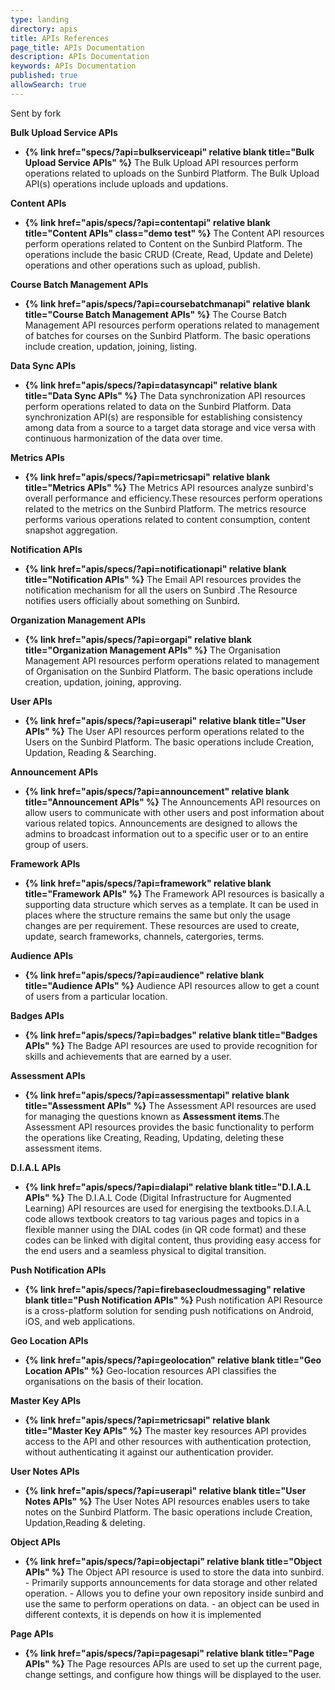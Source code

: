 ```yaml
---
type: landing
directory: apis
title: APIs References
page_title: APIs Documentation
description: APIs Documentation
keywords: APIs Documentation
published: true
allowSearch: true
---
```


Sent by fork
 
**Bulk Upload Service APIs**

- **{% link href="specs/?api=bulkserviceapi"  relative blank title="Bulk Upload Service APIs" %}** The Bulk Upload API resources perform operations related to uploads on the Sunbird Platform. The Bulk Upload API(s) operations include uploads and updations.

**Content APIs**

- **{% link href="apis/specs/?api=contentapi"  relative blank title="Content APIs" class="demo test" %}** The Content API resources perform operations related to Content on the Sunbird Platform. The operations include the basic CRUD (Create, Read, Update and Delete) operations and other operations such as upload, publish.

**Course Batch Management APIs**

- **{% link href="apis/specs/?api=coursebatchmanapi"  relative blank title="Course Batch Management APIs" %}** The Course Batch Management API resources perform operations related to management of batches for courses on the Sunbird Platform. The basic operations include creation, updation, joining, listing.

**Data Sync APIs**

- **{% link href="apis/specs/?api=datasyncapi"  relative blank title="Data Sync APIs" %}** The Data synchronization API resources perform operations related to data on the Sunbird Platform. Data synchronization API(s) are responsible for establishing consistency among data from a source to a target data storage and vice versa with continuous harmonization of the data over time.

**Metrics APIs**

- **{% link href="apis/specs/?api=metricsapi"  relative blank title="Metrics APIs" %}** The Metrics API resources analyze sunbird's overall performance and efficiency.These resources perform operations related to the metrics on the Sunbird Platform. The metrics resource performs various operations related to content consumption, content snapshot aggregation.

**Notification APIs**

- **{% link href="apis/specs/?api=notificationapi"  relative blank title="Notification APIs" %}** The Email API resources provides the notification mechanism for all the users on Sunbird .The Resource notifies users officially about something on Sunbird.

**Organization Management APIs**

- **{% link href="apis/specs/?api=orgapi"  relative blank title="Organization Management APIs" %}** The Organisation Management API resources perform operations related to management of Organisation on the Sunbird Platform. The basic operations include creation, updation, joining, approving.

**User APIs**

- **{% link href="apis/specs/?api=userapi"  relative blank title="User APIs" %}** The User API resources perform operations related to the Users on the Sunbird Platform. The basic operations include Creation, Updation, Reading & Searching.

**Announcement APIs**

- **{% link href="apis/specs/?api=announcement"  relative blank title="Announcement APIs" %}** The Announcements API resources on allow users to communicate with other users and post information about various related topics. Announcements are designed to allows the admins to broadcast information out to a specific user or to an entire group of users.

**Framework APIs**

- **{% link href="apis/specs/?api=framework"  relative blank title="Framework APIs" %}** The Framework API resources is basically a supporting data structure which serves as a template. It can be used in places where the structure remains the same but only the usage changes are per requirement. These resources are used to create, update, search frameworks, channels, catergories, terms.

**Audience APIs**

- **{% link href="apis/specs/?api=audience"  relative blank title="Audience APIs" %}** Audience API resources allow to get a count of users from a particular location.

**Badges APIs**

- **{% link href="apis/specs/?api=badges"  relative blank title="Badges APIs" %}** The Badge API resources are used to provide recognition for skills and achievements that are earned by a user.

**Assessment APIs**

- **{% link href="apis/specs/?api=assessmentapi"  relative blank title="Assessment APIs" %}** The Assessment API resources are used for managing the questions known as **Assessment items**.The Assessment API resources provides the basic functionality to perform the operations like Creating, Reading,  Updating, deleting these assessment items. 

**D.I.A.L APIs**

- **{% link href="apis/specs/?api=dialapi"  relative blank title="D.I.A.L APIs" %}** The D.I.A.L Code (Digital Infrastructure for Augmented Learning) API resources are used for energising the textbooks.D.I.A.L code allows textbook creators to tag various pages and topics in a flexible manner using the DIAL codes (in QR code format) and these codes can be linked with digital content, thus providing easy access for the end users and a seamless physical to digital transition.

**Push Notification APIs**

- **{% link href="apis/specs/?api=firebasecloudmessaging"  relative blank title="Push Notification APIs" %}**  Push notification API Resource is a cross-platform solution for sending push notifications on Android, iOS, and web applications.

**Geo Location APIs**

- **{% link href="apis/specs/?api=geolocation"  relative blank title="Geo Location APIs" %}** Geo-location resources API classifies the organisations on the basis of their location.

**Master Key APIs**

- **{% link href="apis/specs/?api=metricsapi"  relative blank title="Master Key APIs" %}** The master key resources API provides access to the API and other resources with authentication protection, without authenticating it against our authentication provider.

**User Notes APIs**

- **{% link href="apis/specs/?api=userapi"  relative blank title="User Notes APIs" %}** The User Notes API resources enables users to take notes on the Sunbird Platform. The basic operations include Creation, Updation,Reading & deleting.

**Object APIs**

- **{% link href="apis/specs/?api=objectapi"  relative blank title="Object APIs" %}** The Object API resource is used to store the data into sunbird.
      - Primarily supports announcements for data storage and other related operation.
      - Allows you to define your own repository inside sunbird and use the same to perform operations on data.
      - an object can be used in different contexts, it is depends on how it is implemented
      
**Page APIs**
 
 - **{% link href="apis/specs/?api=pagesapi"  relative blank title="Page APIs" %}** The Page resources APIs are used to set up the current page, change settings, and configure how things will be displayed to the user.
